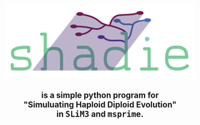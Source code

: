 # 


![shadie Logo](/assets/logo.png#logo)

<center><h2>is a simple python program for <br>"<b>S</b>imuluating <b>Ha</b>ploid <b>Di</b>ploid <b>E</b>volution" <br> in <samp>SLiM3</samp> and <samp>msprime</samp>. </h2></center>

